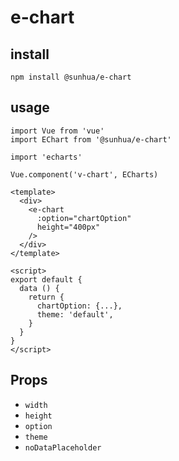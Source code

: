 # e-chart

## install
```
npm install @sunhua/e-chart
```

## usage
```
import Vue from 'vue'
import EChart from '@sunhua/e-chart'

import 'echarts'

Vue.component('v-chart', ECharts)

```

```
<template>
  <div>
    <e-chart
      :option="chartOption"
      height="400px"
    />
  </div>
</template>

<script>
export default {
  data () {
    return {
      chartOption: {...},
      theme: 'default',
    }
  }
}
</script>
```

## Props
* `width`
* `height`
* `option`
* `theme`
* `noDataPlaceholder`
